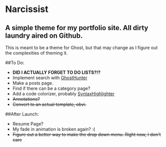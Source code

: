 # Narcissist
## A simple theme for my portfolio site. All dirty laundry aired on Github.

This is meant to be a theme for Ghost, but that may change as I figure out the complexities of theming it.

##To Do:
* **DID I ACTUALLY FORGET TO DO LISTS?!?**
* Implement search with [GhostHunter](https://github.com/i11ume/ghostHunter)
* Make a posts page.
* Find if there can be a category page?
* Add a code colorizer, probably [SyntaxHighlighter](http://alexgorbatchev.com/SyntaxHighlighter/manual/configuration/)
* ~~Annotations?~~
* ~~Convert to an actual template, obvi.~~


##After Launch:
* Resume Page?
* My fade in animation is broken again? :(
* ~~Figure out a better way to make the drop down menu. Right now, I don't care~~